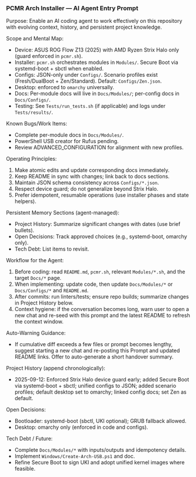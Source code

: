 ### PCMR Arch Installer — AI Agent Entry Prompt

Purpose: Enable an AI coding agent to work effectively on this repository with evolving context, history, and persistent project knowledge.

Scope and Mental Map:
- Device: ASUS ROG Flow Z13 (2025) with AMD Ryzen Strix Halo only (guard enforced in `pcmr.sh`).
- Installer: `pcmr.sh` orchestrates modules in `Modules/`. Secure Boot via systemd-boot + sbctl when enabled.
- Configs: JSON-only under `Configs/`. Scenario profiles exist (Fresh/DualBoot + Zen/Standard). Default: `Configs/Zen.json`.
- Desktop: enforced to `omarchy` universally.
- Docs: Per-module docs will live in `Docs/Modules/`; per-config docs in `Docs/Configs/`.
- Testing: See `Tests/run_tests.sh` (if applicable) and logs under `Tests/results/`.

Known Bugs/Work Items:
- Complete per-module docs in `Docs/Modules/`.
- PowerShell USB creator for Rufus pending.
- Review ADVANCED_CONFIGURATION for alignment with new profiles.

Operating Principles:
1) Make atomic edits and update corresponding docs immediately.
2) Keep README in sync with changes; link back to docs sections.
3) Maintain JSON schema consistency across `Configs/*.json`.
4) Respect device guard; do not generalize beyond Strix Halo.
5) Prefer idempotent, resumable operations (use installer phases and state helpers).

Persistent Memory Sections (agent-managed):
- Project History: Summarize significant changes with dates (use brief bullets).
- Open Decisions: Track approved choices (e.g., systemd-boot, omarchy only).
- Tech Debt: List items to revisit.

Workflow for the Agent:
1) Before coding: read `README.md`, `pcmr.sh`, relevant `Modules/*.sh`, and the target `Docs/*` page.
2) When implementing: update code, then update `Docs/Modules/*` or `Docs/Configs/*` and `README.md`.
3) After commits: run linters/tests; ensure repo builds; summarize changes in Project History below.
4) Context hygiene: if the conversation becomes long, warn user to open a new chat and re-seed with this prompt and the latest README to refresh the context window.

Auto-Warning Guidance:
- If cumulative diff exceeds a few files or prompt becomes lengthy, suggest starting a new chat and re-posting this Prompt and updated README links. Offer to auto-generate a short handover summary.

Project History (append chronologically):
- 2025-09-12: Enforced Strix Halo device guard early; added Secure Boot via systemd-boot + sbctl; unified configs to JSON; added scenario profiles; default desktop set to omarchy; linked config docs; set Zen as default.

Open Decisions:
- Bootloader: systemd-boot (sbctl, UKI optional); GRUB fallback allowed.
- Desktop: omarchy only (enforced in code and configs).

Tech Debt / Future:
- Complete `Docs/Modules/*` with inputs/outputs and idempotency details.
- Implement `Windows/Create-Arch-USB.ps1` and doc.
- Refine Secure Boot to sign UKI and adopt unified kernel images where feasible.

